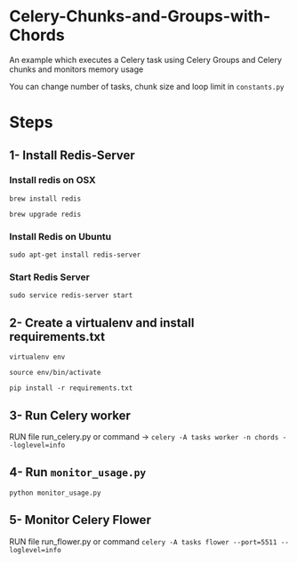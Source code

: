 # Celery-Chunks-and-Groups-with-Chords
An example which executes a Celery task using Celery Groups and Celery chunks and monitors memory usage

You can change number of tasks, chunk size and loop limit in `constants.py`

# Steps

## 1- Install Redis-Server

### Install redis on OSX
`brew install redis`

`brew upgrade redis`

### Install Redis on Ubuntu
`sudo apt-get install redis-server`

### Start Redis Server
`sudo service redis-server start`

## 2- Create a virtualenv and install requirements.txt

`virtualenv env`

`source env/bin/activate`

`pip install -r requirements.txt`

## 3- Run Celery worker

RUN file run_celery.py or command -> `celery -A tasks worker -n chords --loglevel=info`

## 4- Run `monitor_usage.py`

`python monitor_usage.py`

## 5- Monitor Celery Flower
RUN file run_flower.py or command `celery -A tasks flower --port=5511 --loglevel=info`